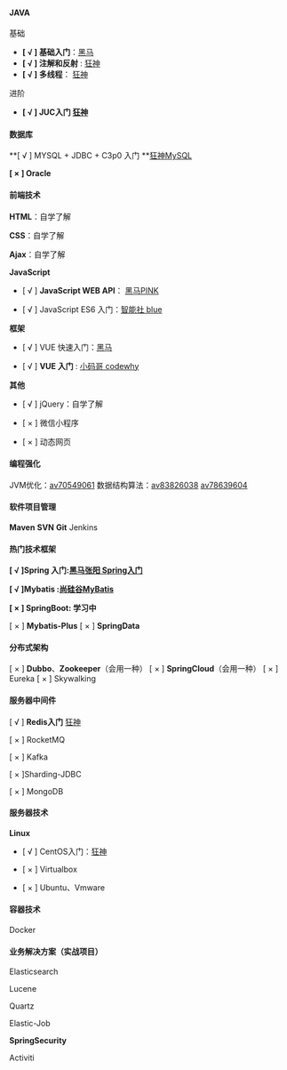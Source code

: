 #### JAVA

基础

- **[ √  ]  基础入门**：[黑马](https://www.bilibili.com/video/BV18J411W7cE)
- **[ √  ] 注解和反射** : [狂神](https://www.bilibili.com/video/BV1p4411P7V3)
- **[ √  ] 多线程**： [狂神](https://www.bilibili.com/video/BV1V4411p7EF)

进阶

- **[ √ ] JUC入门 [狂神](https://www.bilibili.com/video/BV1B7411L7tE)**

####  数据库

**[ √  ] MYSQL + JDBC + C3p0 入门 **[狂神MySQL](https://www.bilibili.com/video/BV1NJ411J79W)

**[ × ] Oracle**



####  前端技术

**HTML**：自学了解

**CSS**：自学了解

**Ajax**：自学了解

**JavaScript**

- [ √  ]  **JavaScript WEB API**： [黑马PINK](https://www.bilibili.com/video/BV167411p7hi)

- [ √  ]  JavaScript ES6 入门：[智能社 blue](https://www.bilibili.com/video/BV1wt411t7hg)

**框架**

- [ √  ] VUE 快速入门：[黑马](https://www.bilibili.com/video/BV12J411m7MG)

- [ √  ] **VUE 入门** : [小码哥 codewhy](https://www.bilibili.com/video/BV15741177Eh)

**其他** 

- [ √  ] jQuery：自学了解

- [ × ] 微信小程序

- [ × ] 动态网页



####  编程强化

 JVM优化：[av70549061](https://www.bilibili.com/video/av70549061/)
 数据结构算法：[av83826038](https://www.bilibili.com/video/av83826038/) [av78639604](https://www.bilibili.com/video/av78639604/)

####  软件项目管理

 **Maven**
 **SVN**
 **Git**
 Jenkins

####  热门技术框架

**[ √  ]Spring 入门:[黑马张阳 Spring入门](https://www.bilibili.com/video/BV1Sb411s7vP)**

**[ √  ]Mybatis :[尚硅谷MyBatis](https://www.bilibili.com/video/BV1mW411M737)**

**[ × ] SpringBoot: 学习中**

[ × ] **Mybatis-Plus**
[ × ]  **SpringData**

####  分布式架构

 [ × ] **Dubbo**、**Zookeeper**（会用一种）
 [ × ] **SpringCloud**（会用一种）
 [ × ] Eureka
 [ × ] Skywalking

####  服务器中间件

[ √  ] **Redis入门** [狂神](https://www.bilibili.com/video/BV1S54y1R7SB)

[ × ] RocketMQ

[ × ] Kafka

[ × ]Sharding-JDBC

[ × ] MongoDB

####  服务器技术

 **Linux**
- [ √  ] CentOS入门：[狂神](https://www.bilibili.com/video/BV187411y7hF)

- [ × ] Virtualbox

- [ × ] Ubuntu、Vmware



####  容器技术

Docker

####  业务解决方案（实战项目）

Elasticsearch

Lucene

Quartz

Elastic-Job

**SpringSecurity** 

Activiti